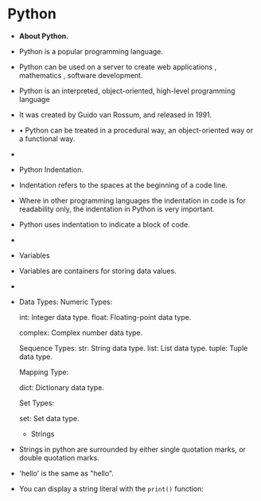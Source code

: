 # Python

- **About Python.**
- Python is a popular programming language.
- Python can be used on a server to create web applications , mathematics , software development.
- Python is an interpreted, object-oriented, high-level programming language
- It was created by Guido van Rossum, and released in 1991.
- • Python can be treated in a procedural way, an object-oriented way or a functional way.
- 
-  Python Indentation.
- Indentation refers to the spaces at the beginning of a code line.
- Where in other programming languages the indentation in code is for readability only, the indentation in Python is very important.
- Python uses indentation to indicate a block of code.
- 
- Variables
- Variables are containers for storing data values.
- 

- 
  Data Types:
  Numeric Types:

  int: Integer data type.
  float: Floating-point data type.
  
  complex: Complex number data type.
  
  Sequence Types:
  str: String data type.
  list: List data type.
  tuple: Tuple data type.
  
  Mapping Type:
  
  dict: Dictionary data type.
  
  Set Types:
  
  set: Set data type.

  - Strings
- Strings in python are surrounded by either single quotation marks, or double quotation marks.
- 'hello' is the same as "hello".
- You can display a string literal with the `print()` function:
